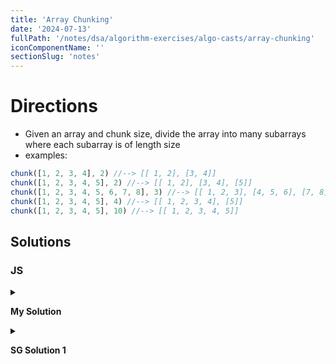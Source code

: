```yaml
---
title: 'Array Chunking'
date: '2024-07-13'
fullPath: '/notes/dsa/algorithm-exercises/algo-casts/array-chunking'
iconComponentName: ''
sectionSlug: 'notes'
---
```


# Directions

- Given an array and chunk size, divide the array into many subarrays where each subarray is of length size
- examples:
```js
chunk([1, 2, 3, 4], 2) //--> [[ 1, 2], [3, 4]]
chunk([1, 2, 3, 4, 5], 2) //--> [[ 1, 2], [3, 4], [5]]
chunk([1, 2, 3, 4, 5, 6, 7, 8], 3) //--> [[ 1, 2, 3], [4, 5, 6], [7, 8]]
chunk([1, 2, 3, 4, 5], 4) //--> [[ 1, 2, 3, 4], [5]]
chunk([1, 2, 3, 4, 5], 10) //--> [[ 1, 2, 3, 4, 5]]
```

## Solutions

### JS

<details>

<summary>

**My Solution**

</summary>

```javascript
function chunk(array, size) {
    const chunked = [];

    for (let i = 0; i < array.length; i += size) {
        chunked.push(array.slice(i, i + size));
    }

    return chunked;
}
```

</details>

<details>

<summary>

**SG Solution 1**

</summary>

```javascript
function chunk(array, size) {
    const chunked = [];
    let index = 0;

    while (index < array.length) {
        chunked.push(array.slice(i, i + size));
        index += size;
    }

    return chunked;
}
```

</details>

<!--
<details>

<summary>

**?**

</summary>

```javascript

```

</details>
-->
